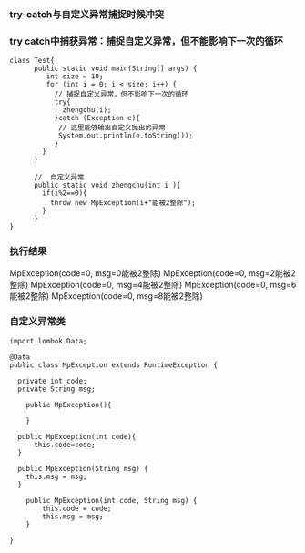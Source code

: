 ### try-catch与自定义异常捕捉时候冲突


### try catch中捕获异常：捕捉自定义异常，但不能影响下一次的循环

```jshelllanguage
class Test{
      public static void main(String[] args) {
         int size = 10;
         for (int i = 0; i < size; i++) {
           // 捕捉自定义异常，但不影响下一次的循环
           try{
             zhengchu(i);
           }catch (Exception e){
            // 这里能够输出自定义抛出的异常   
            System.out.println(e.toString());
           }
        }
      }
    
      //  自定义异常
      public static void zhengchu(int i ){
        if(i%2==0){
          throw new MpException(i+"能被2整除");
        }
      }
}
```

### 执行结果

MpException(code=0, msg=0能被2整除)
MpException(code=0, msg=2能被2整除)
MpException(code=0, msg=4能被2整除)
MpException(code=0, msg=6能被2整除)
MpException(code=0, msg=8能被2整除)

### 自定义异常类

```jshelllanguage
import lombok.Data;

@Data
public class MpException extends RuntimeException {

  private int code;
  private String msg;

    public MpException(){

    }

  public MpException(int code){
      this.code=code;
  }

  public MpException(String msg) {
    this.msg = msg;
  }

    public MpException(int code, String msg) {
        this.code = code;
        this.msg = msg;
    }
    
}
```
